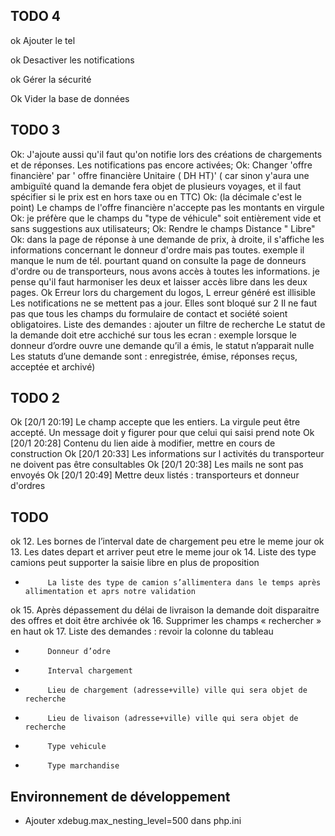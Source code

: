 ## TODO 4

ok Ajouter le tel

ok Desactiver les notifications

ok Gérer la sécurité

Ok Vider la base de données

## TODO 3
Ok: J'ajoute aussi qu'il faut qu'on notifie lors des créations de chargements et de réponses. 
Les notifications pas encore activées;
Ok: Changer 'offre financière' par ' offre financière Unitaire ( DH HT)' 
( car sinon y'aura une ambiguïté quand la demande fera objet de plusieurs voyages, 
et il faut spécifier si le prix est en hors taxe ou en TTC)
Ok: (la décimale c'est le point) Le champs de l'offre financière n'accepte pas les montants en virgule
Ok: je préfère que le champs du "type de véhicule" soit entièrement vide et sans suggestions aux utilisateurs;
Ok: Rendre le champs Distance " Libre"
Ok: dans la page de réponse à une demande de prix, à droite, il s'affiche les informations concernant le donneur d'ordre mais pas toutes. exemple il manque le num de tél. pourtant quand on consulte la page de donneurs d'ordre ou de transporteurs, nous avons accès à toutes les informations. je pense qu'il faut harmoniser les deux et laisser accès libre dans les deux pages.
Ok Erreur lors du chargement du logos, L erreur généré est illisible
Les notifications ne se mettent pas a jour. Elles sont bloqué sur 2
Il ne faut pas que tous les champs du formulaire de contact et société soient obligatoires.
Liste des demandes : ajouter un filtre de recherche
Le statut de la demande doit etre acchiché sur tous les ecran : exemple lorsque le donneur d’ordre ouvre une demande qu’il a émis, le statut n’apparait nulle
Les statuts d’une demande sont : enregistrée, émise, réponses reçus, acceptée et archivé)

## TODO 2
Ok [20/1 20:19] Le champ accepte que les entiers. La virgule peut être accepté. Un message doit y figurer pour que celui qui saisi prend note
Ok [20/1 20:28] Contenu du lien aide à modifier, mettre en cours de construction
Ok [20/1 20:33] Les informations sur l activités du transporteur ne doivent pas être consultables
Ok [20/1 20:38] Les mails ne sont pas envoyés
Ok [20/1 20:49] Mettre deux listés : transporteurs et donneur d'ordres


## TODO 
ok 12.   Les bornes de l’interval date de chargement peu etre le meme jour
ok 13.   Les dates depart et arriver peut etre le meme jour
ok 14.   Liste des type camions peut supporter la saisie libre en plus de proposition
-          La liste des type de camion s’allimentera dans le temps après allimentation et aprs notre validation
ok 15.   Après dépassement du délai de livraison la demande doit disparaitre des offres et doit être archivée
ok 16.   Supprimer les champs « rechercher » en haut
ok 17.   Liste des demandes : revoir la colonne du tableau
-          Donneur d’odre
-          Interval chargement
-          Lieu de chargement (adresse+ville) ville qui sera objet de recherche
-          Lieu de livaison (adresse+ville) ville qui sera objet de recherche
-          Type vehicule
-          Type marchandise

## Environnement de développement
* Ajouter xdebug.max_nesting_level=500 dans php.ini


